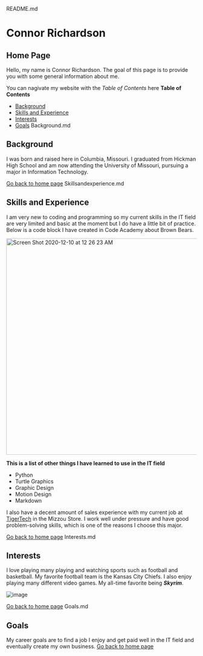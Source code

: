 README.md
# Connor Richardson
## Home Page
Hello, my name is Connor Richardson. The goal of this page is to provide you with some general information about me.

You can nagivate my website with the *Table of Contents* here
**Table of Contents**
* [Background](./Background.md)
* [Skills and Experience](./Skillsandexperience.md)
* [Interests](./Interests.md)
* [Goals](./Goals.md)
Background.md
## Background
I was born and raised here in Columbia, Missouri. I graduated from Hickman High School and am now attending the University of Missouri, pursuing a major in Information Technology. 

[Go back to home page](./README.md)
Skillsandexperience.md
## Skills and Experience 
I am very new to coding and programming so my current skills in the IT field are very limited and basic at the moment but I do have a little bit of practice. Below is a code block I have created in Code Academy about Brown Bears.

<img width="573" alt="Screen Shot 2020-12-10 at 12 26 23 AM" src="https://user-images.githubusercontent.com/75334721/101729965-c6c4ab00-3a7e-11eb-8697-17383ff00c86.png">

**This is a list of other things I have learned to use in the IT field**
- Python
- Turtle Graphics
- Graphic Design
- Motion Design
- Markdown

I also have a decent amount of sales experience with my current job at [TigerTech](./https://www.themizzoustore.com/t-tigertech.aspx) in the Mizzou Store. I work well under pressure and have good problem-solving skills, which is one of the reasons I choose this major.

[Go back to home page](./README.md)
Interests.md
## Interests
I love playing many playing and watching sports such as football and basketball. My favorite football team is the Kansas City Chiefs. I also enjoy playing many different video games. My all-time favorite being **_Skyrim_**. 

![image](https://user-images.githubusercontent.com/75334721/101730154-21f69d80-3a7f-11eb-891e-115a69d2605f.jpeg)

[Go back to home page](./README.md)
Goals.md
## Goals
My career goals are to find a job I enjoy and get paid well in the IT field and eventually create my own business.
[Go back to home page](./README.md)
